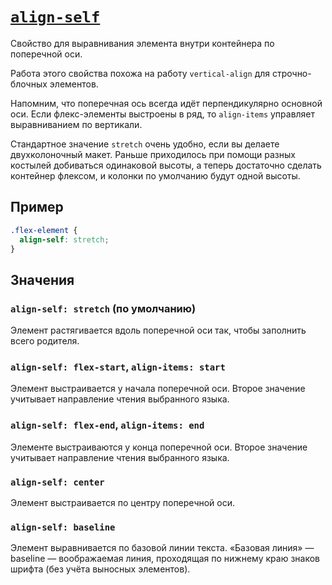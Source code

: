 # [`align-self`](../index.md)

Свойство для выравнивания элементa внутри контейнера по поперечной оси.

Работа этого свойства похожа на работу `vertical-align` для строчно-блочных элементов.

Напомним, что поперечная ось всегда идёт перпендикулярно основной оси. Если флекс-элементы выстроены в ряд, то `align-items` управляет выравниванием по вертикали.

Стандартное значение `stretch` очень удобно, если вы делаете двухколоночный макет. Раньше приходилось при помощи разных костылей добиваться одинаковой высоты, а теперь достаточно сделать контейнер флексом, и колонки по умолчанию будут одной высоты.

## Пример

```css
.flex-element {
  align-self: stretch;
}
```

## Значения

### `align-self: stretch` (по умолчанию)

Элемент растягивается вдоль поперечной оси так, чтобы заполнить всего родителя.

### `align-self: flex-start`, `align-items: start`

Элемент выстраивается у начала поперечной оси. Второе значение учитывает направление чтения выбранного языка.

### `align-self: flex-end`, `align-items: end`

Элементе выстраиваются у конца поперечной оси. Второе значение учитывает направление чтения выбранного языка.

### `align-self: center`

Элемент выстраивается по центру поперечной оси.

### `align-self: baseline`

Элемент выравнивается по базовой линии текста. «Базовая линия» — baseline — воображаемая линия, проходящая по нижнему краю знаков шрифта (без учёта выносных элементов).

